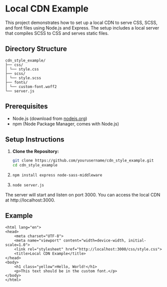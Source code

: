 # Local CDN Example

This project demonstrates how to set up a local CDN to serve CSS, SCSS, and font files using Node.js and Express. The setup includes a local server that compiles SCSS to CSS and serves static files.

## Directory Structure
```
cdn_style_example/
├── css/
│ └── style.css
├── scss/
│ └── style.scss
├── fonts/
│ └── custom-font.woff2
└── server.js
```


## Prerequisites

- Node.js (download from [nodejs.org](https://nodejs.org/))
- npm (Node Package Manager, comes with Node.js)

## Setup Instructions

1. **Clone the Repository:**

    ```sh
    git clone https://github.com/yourusername/cdn_style_example.git
    cd cdn_style_example
    ```

2.  ``` bash
    npm install express node-sass-middleware
    ```
3.  ``` bash
    node server.js
    ```

The server will start and listen on port 3000. You can access the local CDN at http://localhost:3000.


## Example

``` <!DOCTYPE html>
<html lang="en">
<head>
    <meta charset="UTF-8">
    <meta name="viewport" content="width=device-width, initial-scale=1.0">
    <link rel="stylesheet" href="http://localhost:3000/css/style.css">
    <title>Local CDN Example</title>
</head>
<body>
    <h1 class="yellow">Hello, World!</h1>
    <p>This text should be in the custom font.</p>
</body>
</html>
```